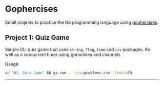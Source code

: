 # Gophercises
Small projects to practice the Go programming language using [gophercises](https://gophercises.com/).

## Project 1: Quiz Game
Simple CLI quiz game that uses ```string```, ```flag```, ```time``` and ```csv```
packages. As well as a concurrent timer using goroutines and channels.

Usage:
```bash
cd "01. Quiz Game" && go run . -csv=problems.csv -limit=30
```
---
